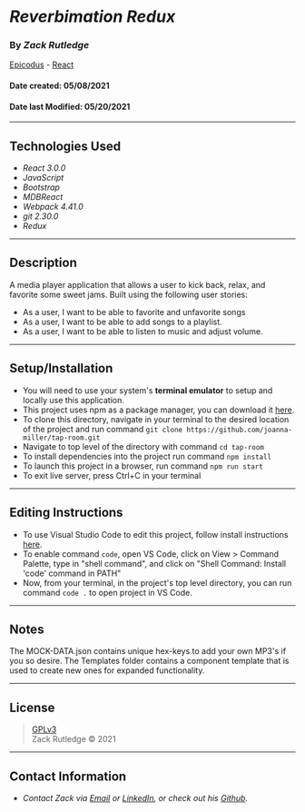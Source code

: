 # _Reverbimation Redux_

### By _**Zack Rutledge**_

[Epicodus](https://www.epicodus.com/) - [React](https://www.learnhowtoprogram.com/ruby-and-rails/)

#### Date created: 05/08/2021
#### Date last Modified: 05/20/2021
---

## Technologies Used

* _React 3.0.0_
* _JavaScript_
* _Bootstrap_
* _MDBReact_
* _Webpack 4.41.0_
* _git 2.30.0_
* _Redux_

---

## Description

A media player application that allows a user to kick back, relax, and favorite some sweet jams. Built using the following user stories:

* As a user, I want to be able to favorite and unfavorite songs
* As a user, I want to be able to add songs to a playlist.
* As a user, I want to be able to listen to music and adjust volume.

---

## Setup/Installation

* You will need to use your system's **terminal emulator** to setup and locally use this application.
* This project uses npm as a package manager, you can download it [here](https://www.npmjs.com/get-npm).
* To clone this directory, navigate in your terminal to the desired location of the project and run command `git clone https://github.com/joanna-miller/tap-room.git`
* Navigate to top level of the directory with command `cd tap-room`
* To install dependencies into the project run command `npm install`
* To launch this project in a browser, run command `npm run start`
* To exit live server, press Ctrl+C in your terminal

---

## Editing Instructions

* To use Visual Studio Code to edit this project, follow install instructions [here](https://code.visualstudio.com/).
* To enable command `code`, open VS Code, click on View > Command Palette, type in "shell command", and click on "Shell Command: Install 'code' command in PATH"
* Now, from your terminal, in the project's top level directory, you can run command `code .` to open project in VS Code.

---

## Notes

The MOCK-DATA.json contains unique hex-keys to add your own MP3's if you so desire.
The Templates folder contains a component template that is used to create new ones for expanded functionality.

---

## License
> [GPLv3](https://choosealicense.com/licenses/gpl-3.0/)\
> Zack Rutledge &copy; 2021

---

## Contact Information

* _Contact Zack via [Email](mailto:thorgrim88@gmail.com) or [LinkedIn](https://www.linkedin.com/in/zack-rutledge762/), or check out his [Github](https://github.com/Dethik)._